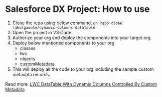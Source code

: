 # Salesforce DX Project: How to use

1. Clone the repo using below command.
    `gh repo clone rahulgawale/dynamic-columns-datatable`
2. Open the project in VS Code.
3. Authorize your org and deploy the components into your target org.
4. Deploy below mentioned components to your org.
    - classes
    - lwc
    - objects
    - customMetadata
4. This will deploy all the code to your org including the sample custom metadata records.

Read more: [LWC DataTable With Dynamic Columns Controlled By Custom Metadata](https://www.forcetrails.com/2024/01/lwcdatatable-with-dynamic-columns-controlled-by-custom-metadata.html)





